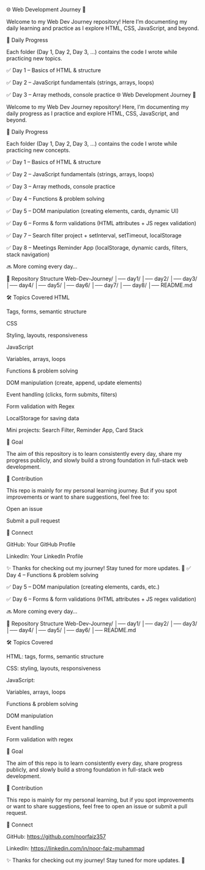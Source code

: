 🌐 Web Development Journey 🚀

Welcome to my Web Dev Journey repository!
Here I’m documenting my daily learning and practice as I explore HTML, CSS, JavaScript, and beyond.

📅 Daily Progress

Each folder (Day 1, Day 2, Day 3, …) contains the code I wrote while practicing new topics.

✅ Day 1 – Basics of HTML & structure

✅ Day 2 – JavaScript fundamentals (strings, arrays, loops)

✅ Day 3 – Array methods, console practice
🌐 Web Development Journey 🚀

Welcome to my Web Dev Journey repository!
Here, I’m documenting my daily progress as I practice and explore HTML, CSS, JavaScript, and beyond.

📅 Daily Progress

Each folder (Day 1, Day 2, Day 3, …) contains the code I wrote while practicing new concepts.

✅ Day 1 – Basics of HTML & structure

✅ Day 2 – JavaScript fundamentals (strings, arrays, loops)

✅ Day 3 – Array methods, console practice

✅ Day 4 – Functions & problem solving

✅ Day 5 – DOM manipulation (creating elements, cards, dynamic UI)

✅ Day 6 – Forms & form validations (HTML attributes + JS regex validation)

✅ Day 7 – Search filter project + setInterval, setTimeout, localStorage

✅ Day 8 – Meetings Reminder App (localStorage, dynamic cards, filters, stack navigation)

🔜 More coming every day…

📂 Repository Structure
Web-Dev-Journey/
│── day1/
│── day2/
│── day3/
│── day4/
│── day5/
│── day6/
│── day7/
│── day8/
│── README.md

🛠️ Topics Covered
HTML

Tags, forms, semantic structure

CSS

Styling, layouts, responsiveness

JavaScript

Variables, arrays, loops

Functions & problem solving

DOM manipulation (create, append, update elements)

Event handling (clicks, form submits, filters)

Form validation with Regex

LocalStorage for saving data

Mini projects: Search Filter, Reminder App, Card Stack

🎯 Goal

The aim of this repository is to learn consistently every day, share my progress publicly, and slowly build a strong foundation in full-stack web development.

🤝 Contribution

This repo is mainly for my personal learning journey.
But if you spot improvements or want to share suggestions, feel free to:

Open an issue

Submit a pull request

📌 Connect

GitHub: Your GitHub Profile

LinkedIn: Your LinkedIn Profile

✨ Thanks for checking out my journey! Stay tuned for more updates. 🚀
✅ Day 4 – Functions & problem solving

✅ Day 5 – DOM manipulation (creating elements, cards, etc.)

✅ Day 6 – Forms & form validations (HTML attributes + JS regex validation)

🔜 More coming every day…

📂 Repository Structure
Web-Dev-Journey/
│── day1/
│── day2/
│── day3/
│── day4/
│── day5/
│── day6/
│── README.md

🛠️ Topics Covered

HTML: tags, forms, semantic structure

CSS: styling, layouts, responsiveness

JavaScript:

Variables, arrays, loops

Functions & problem solving

DOM manipulation

Event handling

Form validation with regex

🎯 Goal

The aim of this repo is to learn consistently every day, share progress publicly, and slowly build a strong foundation in full-stack web development.

🤝 Contribution

This repo is mainly for my personal learning, but if you spot improvements or want to share suggestions, feel free to open an issue or submit a pull request.

📌 Connect

GitHub: https://github.com/noorfaiz357

LinkedIn: https://linkedin.com/in/noor-faiz-muhammad

✨ Thanks for checking out my journey! Stay tuned for more updates. 🚀
